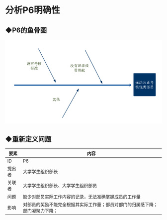 # 分析P6明确性

## ◆P6的鱼骨图

![](/img/fishbone/fishbone-P6.png)

## ◆重新定义问题

| 要素 | 内容 |
| --- | --- |
| ID | P6 |
| 提出者 | 大学学生组织部长 |
| 关联者 | 大学学生组织部长、大学学生组织部员 |
| 问题 | 缺少对部员实际工作内容的记录，无法准确掌握成员的工作量 |
| 影响 | 对部员的奖励不能完全根据其实际工作量；部员对部门的归属感下降；部门凝聚力下降； |

